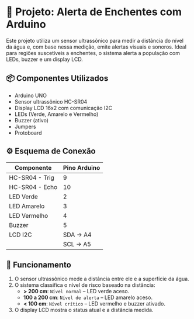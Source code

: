 # 🚨 Projeto: Alerta de Enchentes com Arduino

Este projeto utiliza um sensor ultrassônico para medir a distância do nível da água e, com base nessa medição, emite alertas visuais e sonoros. Ideal para regiões suscetíveis a enchentes, o sistema alerta a população com LEDs, buzzer e um display LCD.

## 📦 Componentes Utilizados

- Arduino UNO
- Sensor ultrassônico HC-SR04
- Display LCD 16x2 com comunicação I2C
- LEDs (Verde, Amarelo e Vermelho)
- Buzzer (ativo)
- Jumpers
- Protoboard

## ⚙️ Esquema de Conexão

| Componente     | Pino Arduino |
|----------------|--------------|
| HC-SR04 - Trig | 9            |
| HC-SR04 - Echo | 10           |
| LED Verde      | 2            |
| LED Amarelo    | 3            |
| LED Vermelho   | 4            |
| Buzzer         | 5            |
| LCD I2C        | SDA -> A4    |
|                | SCL -> A5    |


## 🧠 Funcionamento

1. O sensor ultrassônico mede a distância entre ele e a superfície da água.
2. O sistema classifica o nível de risco baseado na distância:
   - **> 200 cm**: `Nível normal` – LED verde aceso.
   - **100 a 200 cm**: `Nível de alerta` – LED amarelo aceso.
   - **< 100 cm**: `Nível crítico` – LED vermelho e buzzer ativado.
3. O display LCD mostra o status atual e a distância medida.
